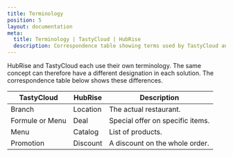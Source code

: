 ```yaml
---
title: Terminology
position: 5
layout: documentation
meta:
  title: Terminology | TastyCloud | HubRise
  description: Correspondence table showing terms used by TastyCloud and those used on HubRise for the same concept. Connect apps and synchronise your data.
---
```


HubRise and TastyCloud each use their own terminology. The same concept can therefore have a different designation in each solution. The correspondence table below shows these differences.

| TastyCloud      | HubRise  | Description                      |
| --------------- | -------- | -------------------------------- |
| Branch          | Location | The actual restaurant.           |
| Formule or Menu | Deal     | Special offer on specific items. |
| Menu            | Catalog  | List of products.                |
| Promotion       | Discount | A discount on the whole order.   |
